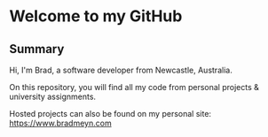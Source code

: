 # Welcome to my GitHub

## Summary

Hi, I'm Brad, a software developer from Newcastle, Australia.

On this repository, you will find all my code from personal projects & university assignments. 

Hosted projects can also be found on my personal site: https://www.bradmeyn.com


